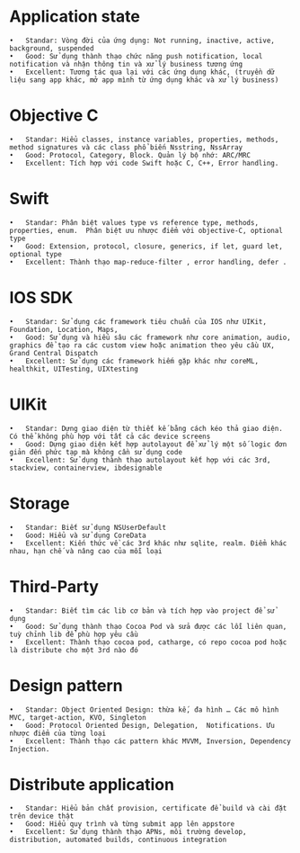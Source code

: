 
# Application state
	•	Standar: Vòng đời của ứng dụng: Not running, inactive, active, background, suspended
	•	Good: Sử dụng thành thạo chức năng push notification, local notification và nhận thông tin và xử lý business tương ứng
	•	Excellent: Tương tác qua lại với các ứng dụng khác, (truyền dữ liệu sang app khác, mở app mình từ ứng dụng khác và xử lý business)
# Objective C
	•	Standar: Hiểu classes, instance variables, properties, methods, method signatures và các class phổ biến Nsstring, NssArray
	•	Good: Protocol, Category, Block. Quản lý bộ nhớ: ARC/MRC
	•	Excellent: Tích hợp với code Swift hoặc C, C++, Error handling.
# Swift
	•	Standar: Phân biệt values type vs reference type, methods, properties, enum.  Phân biệt ưu nhược điểm với objective-C, optional type
	•	Good: Extension, protocol, closure, generics, if let, guard let, optional type 
	•	Excellent: Thành thạo map-reduce-filter , error handling, defer .
# IOS SDK
	•	Standar: Sử dụng các framework tiêu chuẩn của IOS như UIKit, Foundation, Location, Maps, 
	•	Good: Sử dụng và hiểu sâu các framework như core animation, audio, graphics để tạo ra các custom view hoặc animation theo yêu cầu UX, Grand Central Dispatch  
	•	Excellent: Sử dụng các framework hiếm gặp khác như coreML, healthkit, UITesting, UIXtesting 
# UIKit
	•	Standar: Dựng giao diện từ thiết kế bằng cách kéo thả giao diện. Có thể không phù hợp với tất cả các device screens
	•	Good: Dựng giao diện kết hợp autolayout để xử lý một số logic đơn giản đến phức tạp mà không cần sử dụng code
	•	Excellent: Sử dụng thành thạo autolayout kết hợp với các 3rd, stackview, containerview, ibdesignable 
# Storage
	•	Standar: Biết sử dụng NSUserDefault
	•	Good: Hiểu và sử dụng CoreData
	•	Excellent: Kiến thức về các 3rd khác như sqlite, realm. Điểm khác nhau, hạn chế và nâng cao của mỗi loại 
# Third-Party
	•	Standar: Biết tìm các lib cơ bản và tích hợp vào project để sử dụng
	•	Good: Sử dụng thành thạo Cocoa Pod và sửa được các lỗi liên quan, tuỳ chỉnh lib để phù hợp yêu cầu
	•	Excellent: Thành thạo cocoa pod, catharge, có repo cocoa pod hoặc là distribute cho một 3rd nào đó
# Design pattern
	•	Standar: Object Oriented Design: thừa kế, đa hình … Các mô hình MVC, target-action, KVO, Singleton
	•	Good: Protocol Oriented Design, Delegation,  Notifications. Ưu nhược điểm của từng loại
	•	Excellent: Thành thạo các pattern khác MVVM, Inversion, Dependency Injection. 
# Distribute application
	•	Standar: Hiểu bản chất provision, certificate để build và cài đặt trên device thật
	•	Good: Hiểu quy trình và từng submit app lên appstore 
	•	Excellent: Sử dụng thành thạo APNs, môi trường develop, distribution, automated builds, continuous integration
